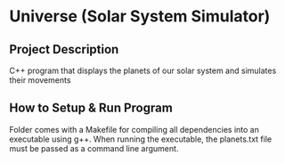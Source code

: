 # Universe (Solar System Simulator)

## Project Description
C++ program that displays the planets of our solar system and simulates their movements


## How to Setup & Run Program

Folder comes with a Makefile for compiling all dependencies into an executable using g++.
When running the executable, the planets.txt file must be passed as a command line argument.

